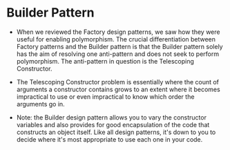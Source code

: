 # Builder Pattern

- When we reviewed the Factory design patterns, we saw how they were useful for enabling polymorphism. The crucial differentiation between Factory patterns and the Builder pattern is that the Builder pattern solely has the aim of resolving one anti-pattern and does not seek to perform polymorphism. The anti-pattern in question is the Telescoping Constructor.

- The Telescoping Constructor problem is essentially where the count of arguments a constructor contains grows to an extent where it becomes impractical to use or even impractical to know which order the arguments go in.

* Note:  the Builder design pattern allows you to vary the constructor variables and also provides for good encapsulation of the code that constructs an object itself. Like all design patterns, it's down to you to decide where it's most appropriate to use each one in your code. 